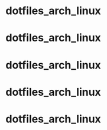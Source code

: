 # dotfiles_arch_linux
# dotfiles_arch_linux
# dotfiles_arch_linux
# dotfiles_arch_linux
# dotfiles_arch_linux
